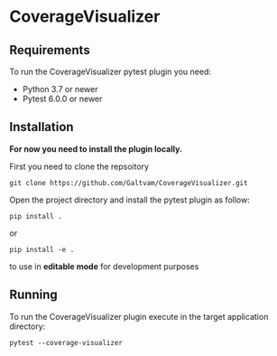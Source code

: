 # CoverageVisualizer

## Requirements

To run the CoverageVisualizer pytest plugin you need:
- Python 3.7 or newer
- Pytest 6.0.0 or newer

## Installation

**For now you need to install the plugin locally.**

First you need to clone the repsoitory

```shell
git clone https://github.com/Galtvam/CoverageVisualizer.git
```
Open the project directory and install the pytest plugin as follow:

```shell
pip install .
```
or

```shell
pip install -e .
```

to use in **editable mode** for development purposes

## Running

To run the CoverageVisualizer plugin execute in the target application directory:

```shell
pytest --coverage-visualizer
```
